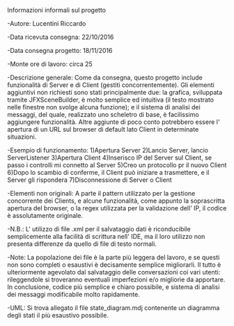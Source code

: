 Informazioni informali sul progetto

-Autore: Lucentini Riccardo

-Data ricevuta consegna: 22/10/2016

-Data consegna progetto: 18/11/2016

-Monte ore di lavoro: circa 25

-Descrizione generale: Come da consegna, questo progetto include funzionalità di Server e di Client (gestiti concorrentemente).
Gli elementi aggiuntivi non richiesti sono stati principalmente due: la grafica, sviluppata tramite JFXSceneBuilder, è molto semplice
ed intuitiva (il testo mostrato nelle finestre non svolge alcuna funzione); e il sistema di analisi dei messaggi, del quale, 
realizzato uno scheletro di base, è facilissimo aggiungere funzionalità. 
Altre aggiunte di poco conto potrebbero essere l' apertura di un URL sul browser di default lato Client in determinate situazioni.

-Esempio di funzionamento:
1)Apertura Server
2)Lancio Server, lancio ServerListener
3)Apertura Client
4)Inserisco IP del Server sul Client, se passo i controlli mi connetto al Server
5)Creo un protocollo pr il nuovo Client
6)Dopo lo scambio di conferme, il Client può iniziare a trasmettere, e il Server gli rispondera
7)Disconnessione di Server o Client

-Elementi non originali: A parte il pattern utilizzato per la gestione concorrente dei Clients, e alcune funzionalità, come appunto la
soprascritta apertura del browser, o la regex utilizzata per la validazione dell' IP, il codice è assolutamente originale.

-N.B.: L' utilizzo di file .xml per il salvataggio dati è riconducibile semplicemente alla facilità di scrittura nell' IDE, ma il loro 
utilizzo non presenta differenze da quello di file di testo normali. 

-Note: La popolazione dei file è la parte più leggera del lavoro, e se questi non sono completi o esaustivi è decisamente semplice 
migliorarli. Il tutto è ulteriormente agevolato dal salvataggio delle conversazioni coi vari utenti: rileggendole si troveranno
eventuali imperfezioni e/o migliorie da apportare.
In conclusione, codice più semplice e chiaro possibile, e sistema di analisi dei messaggi modificabile molto rapidamente.

-UML: Si trova allegato il file state_diagram.mdj contenente un diagramma degli stati il più esaustivo possibile.

